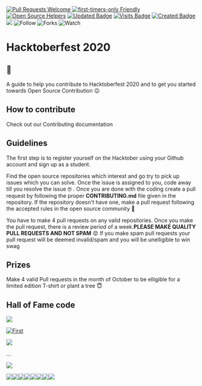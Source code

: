 [![Pull Requests Welcome](https://img.shields.io/badge/PRs-welcome-brightgreen.svg?style=flat)](http://makeapullrequest.com)
[![first-timers-only Friendly](https://img.shields.io/badge/first--timers--only-friendly-blue.svg)](http://www.firsttimersonly.com/)
[![Open Source Helpers](https://www.codetriage.com/freecodecamp/freecodecamp/badges/users.svg)](https://www.codetriage.com/freecodecamp/freecodecamp)
[![Updated Badge](https://badges.pufler.dev/updated/CMPN-CODECELL/Hacktoberfest2020?color=purple)](https://badges.pufler.dev)
[![Visits Badge](https://badges.pufler.dev/visits/CMPN-CODECELL/Hacktoberfest2020?color=red)](https://badges.pufler.dev)
[![Created Badge](https://badges.pufler.dev/created/CMPN-CODECELL/Hacktoberfest2020?color=blue)](https://badges.pufler.dev)
<a href="https://github.com/CMPN-CODECELL/Hacktoberfest2020" alt="Contributors">
        <img src="https://img.shields.io/github/contributors/badges/shields"></a>
![Follow](https://img.shields.io/github/followers/CMPN-CODECELL?label=Follow&style=social)
![Forks](https://img.shields.io/github/forks/CMPN-CODECELL/Hacktoberfest2020?label=Fork&style=social)
![Watch](https://img.shields.io/github/watchers/CMPN-CODECELL/Hacktoberfest2020?label=Watch&style=social)

# Hacktoberfest 2020
## :wave:
A guide to help you contribute to Hacktoberfest 2020 and to get you started towards Open Source Contribution 😉 
## How to contribute

Check out our Contributing documentation 

## Guidelines

The first step is to register yourself on the Hacktober using your Github account and sign up as a student.

Find the open source repositories which interest and go try to pick up issues which you can solve. Once the issue is assigned to you, code away till you resolve the issue :nerd_face: . Once you are done with the coding create a pull request by following the proper **CONTRIBUTING.md** file given in the repository. If the repository doesn't have one, make a pull request following the accepted rules in the open source community :hugs:

You have to make 4 pull requests on any valid repositories. Once you make the pull request, there is a review period of a week.**PLEASE MAKE QUALITY PULL REQUESTS AND NOT SPAM** :rage:  If you make spam pull requests your pull request will be deemed invalid/spam and you will be unelligible to win swag 


## Prizes
Make 4 valid Pull requests in the month of October to be elligible for a limited edition T-shirt or plant a tree :innocent:

## Hall of Fame code


[![](https://sourcerer.io/fame/AjayKhalsa/CMPN-CODECELL/Hacktoberfest2020/images/0)](https://sourcerer.io/AjayKhalsa/CMPN-CODECELL/Hacktoberfest2020/links/0)

[![First](https://sourcerer.io/fame/CMPN-CODECELL/CMPN-CODECELL/Hacktoberfest2020/images/0)](https://sourcerer.io/CMPN-CODECELL/CMPN-CODECELL/Hacktoberfest2020/links/0)



[![](https://sourcerer.io/fame/$USER/$OWNER/$REPO/images/0)](https://sourcerer.io/fame/$USER/$OWNER/$REPO/links/0)

...


[![](https://sourcerer.io/fame/$USER/$OWNER/$REPO/images/7)](https://sourcerer.io/fame/$USER/$OWNER/$REPO/links/7)

[![](https://sourcerer.io/fame/jaydulera/CMPN-CODECELL/Hacktoberfest2020/images/0)](https://sourcerer.io/fame/jaydulera/CMPN-CODECELL/Hacktoberfest2020/links/0)[![](https://sourcerer.io/fame/jaydulera/CMPN-CODECELL/Hacktoberfest2020/images/1)](https://sourcerer.io/fame/jaydulera/CMPN-CODECELL/Hacktoberfest2020/links/1)[![](https://sourcerer.io/fame/jaydulera/CMPN-CODECELL/Hacktoberfest2020/images/2)](https://sourcerer.io/fame/jaydulera/CMPN-CODECELL/Hacktoberfest2020/links/2)[![](https://sourcerer.io/fame/jaydulera/CMPN-CODECELL/Hacktoberfest2020/images/3)](https://sourcerer.io/fame/jaydulera/CMPN-CODECELL/Hacktoberfest2020/links/3)[![](https://sourcerer.io/fame/jaydulera/CMPN-CODECELL/Hacktoberfest2020/images/4)](https://sourcerer.io/fame/jaydulera/CMPN-CODECELL/Hacktoberfest2020/links/4)[![](https://sourcerer.io/fame/jaydulera/CMPN-CODECELL/Hacktoberfest2020/images/5)](https://sourcerer.io/fame/jaydulera/CMPN-CODECELL/Hacktoberfest2020/links/5)[![](https://sourcerer.io/fame/jaydulera/CMPN-CODECELL/Hacktoberfest2020/images/6)](https://sourcerer.io/fame/jaydulera/CMPN-CODECELL/Hacktoberfest2020/links/6)[![](https://sourcerer.io/fame/jaydulera/CMPN-CODECELL/Hacktoberfest2020/images/7)](https://sourcerer.io/fame/jaydulera/CMPN-CODECELL/Hacktoberfest2020/links/7)

